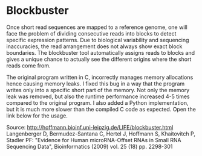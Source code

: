# Blockbuster

Once short read sequences are mapped to a reference genome, one will face the problem of dividing consecutive reads into blocks to detect specific expression patterns. Due to biological variability and sequencing inaccuracies, the read arrangement does not always show exact block boundaries. The blockbuster tool automatically assigns reads to blocks and gives a unique chance to actually see the different origins where the short reads come from.

The original program written in C, incorrectly manages memory allocations hence causing memory leaks. I fixed this bug in a way that the program writes only into a specific short part of the memory. Not only the memory leak was removed, but also the runtime performance increased 4-5 times compared to the original program. I also added a Python implementation, but it is much more slower than the compiled C code as expected. Open the link below for the usage.

Source: http://hoffmann.bioinf.uni-leipzig.de/LIFE/blockbuster.html
Langenberger D, Bermudez-Santana C, Hertel J, Hoffmann S, Khaitovitch P, Stadler PF: "Evidence for Human microRNA-Offset RNAs in Small RNA Sequencing Data", Bioinformatics (2009) vol. 25 (18) pp. 2298-301
